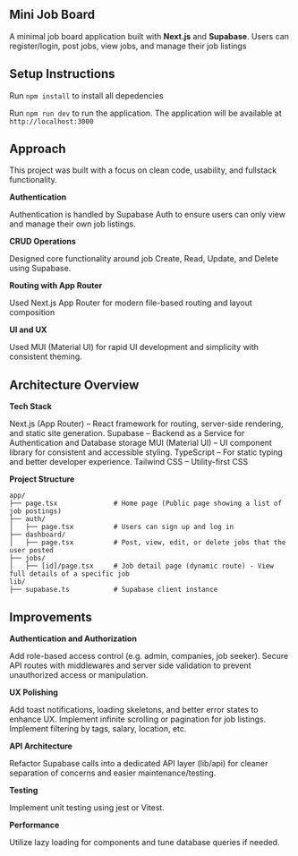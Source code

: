 ## Mini Job Board

A minimal job board application built with **Next.js** and **Supabase**. Users can register/login, post jobs, view jobs, and manage their job listings


## Setup Instructions

Run `npm install` to install all depedencies

Run `npm run dev` to run the application. The application will be available at `http://localhost:3000`


## Approach

This project was built with a focus on clean code, usability, and fullstack functionality.

**Authentication**

Authentication is handled by Supabase Auth to ensure users can only view and manage their own job listings.

**CRUD Operations**

Designed core functionality around job Create, Read, Update, and Delete using Supabase.

**Routing with App Router**

Used Next.js App Router for modern file-based routing and layout composition

**UI and UX**

Used MUI (Material UI) for rapid UI development and simplicity with consistent theming.


## Architecture Overview

**Tech Stack**

Next.js (App Router) – React framework for routing, server-side rendering, and static site generation.
Supabase – Backend as a Service for Authentication and Database storage
MUI (Material UI) – UI component library for consistent and accessible styling.
TypeScript – For static typing and better developer experience.
Tailwind CSS – Utility-first CSS

**Project Structure**
```
app/
├── page.tsx              # Home page (Public page showing a list of job postings)
├── auth/
│   ├── page.tsx     	  # Users can sign up and log in
├── dashboard/
│   ├── page.tsx     	  # Post, view, edit, or delete jobs that the user posted
├── jobs/
│   ├── [id]/page.tsx     # Job detail page (dynamic route) - View full details of a specific job
lib/
├── supabase.ts           # Supabase client instance
```


## Improvements

**Authentication and Authorization**

Add role-based access control (e.g. admin, companies, job seeker).
Secure API routes with middlewares and server side validation to prevent unauthorized access or manipulation.

**UX Polishing**

Add toast notifications, loading skeletons, and better error states to enhance UX.
Implement infinite scrolling or pagination for job listings.
Implement filtering by tags, salary, location, etc.

**API Architecture**

Refactor Supabase calls into a dedicated API layer (lib/api) for cleaner separation of concerns and easier maintenance/testing.

**Testing**

Implement unit testing using jest or Vitest.

**Performance**

Utilize lazy loading for components and tune database queries if needed.
